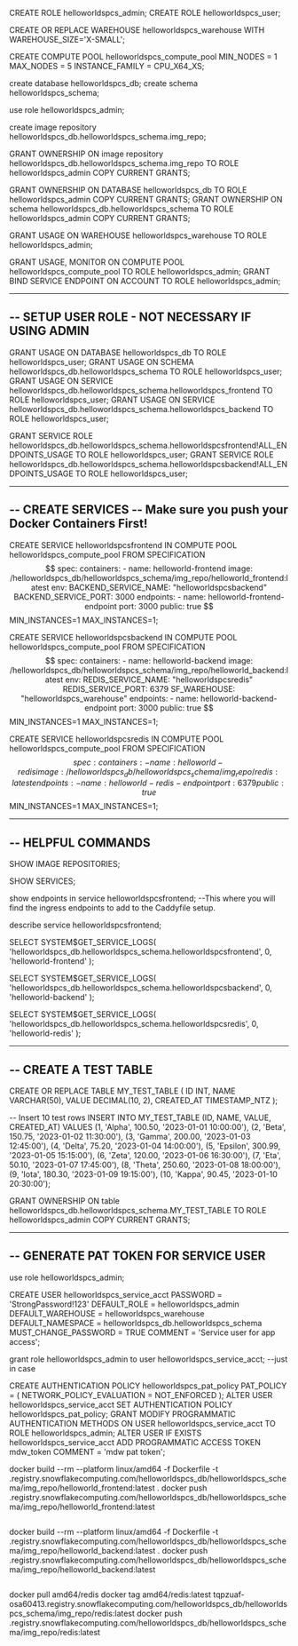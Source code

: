 
CREATE ROLE helloworldspcs_admin;
CREATE ROLE helloworldspcs_user;

CREATE OR REPLACE WAREHOUSE helloworldspcs_warehouse WITH WAREHOUSE_SIZE='X-SMALL';

CREATE COMPUTE POOL helloworldspcs_compute_pool
  MIN_NODES = 1
  MAX_NODES = 5
  INSTANCE_FAMILY = CPU_X64_XS;

create database helloworldspcs_db;
create schema helloworldspcs_schema;

use role helloworldspcs_admin;

create image repository helloworldspcs_db.helloworldspcs_schema.img_repo;

GRANT OWNERSHIP ON image repository helloworldspcs_db.helloworldspcs_schema.img_repo TO ROLE helloworldspcs_admin COPY CURRENT GRANTS;

GRANT OWNERSHIP ON DATABASE helloworldspcs_db TO ROLE helloworldspcs_admin COPY CURRENT GRANTS;
GRANT OWNERSHIP ON schema helloworldspcs_db.helloworldspcs_schema TO ROLE helloworldspcs_admin COPY CURRENT GRANTS;

GRANT USAGE ON WAREHOUSE helloworldspcs_warehouse TO ROLE helloworldspcs_admin;

GRANT USAGE, MONITOR ON COMPUTE POOL helloworldspcs_compute_pool TO ROLE helloworldspcs_admin;
GRANT BIND SERVICE ENDPOINT ON ACCOUNT TO ROLE helloworldspcs_admin;

--------------------------------------
-- SETUP USER ROLE - NOT NECESSARY IF USING ADMIN
--------------------------------------

GRANT USAGE ON DATABASE helloworldspcs_db TO ROLE helloworldspcs_user;
GRANT USAGE ON SCHEMA helloworldspcs_db.helloworldspcs_schema TO ROLE helloworldspcs_user;
GRANT USAGE ON SERVICE helloworldspcs_db.helloworldspcs_schema.helloworldspcs_frontend TO ROLE helloworldspcs_user;
GRANT USAGE ON SERVICE helloworldspcs_db.helloworldspcs_schema.helloworldspcs_backend TO ROLE helloworldspcs_user;

GRANT SERVICE ROLE helloworldspcs_db.helloworldspcs_schema.helloworldspcsfrontend!ALL_ENDPOINTS_USAGE TO ROLE helloworldspcs_user;
GRANT SERVICE ROLE helloworldspcs_db.helloworldspcs_schema.helloworldspcsbackend!ALL_ENDPOINTS_USAGE TO ROLE helloworldspcs_user;

--------------------------------------
-- CREATE SERVICES -- Make sure you push your Docker Containers First! 
--------------------------------------

CREATE SERVICE helloworldspcsfrontend
  IN COMPUTE POOL helloworldspcs_compute_pool
  FROM SPECIFICATION $$
    spec:
      containers:
      - name: helloworld-frontend
        image: /helloworldspcs_db/helloworldspcs_schema/img_repo/helloworld_frontend:latest
        env:
          BACKEND_SERVICE_NAME: "helloworldspcsbackend"
          BACKEND_SERVICE_PORT: 3000
      endpoints:
      - name: helloworld-frontend-endpoint
        port: 3000
        public: true
      $$
   MIN_INSTANCES=1
   MAX_INSTANCES=1;

  

CREATE SERVICE helloworldspcsbackend
  IN COMPUTE POOL helloworldspcs_compute_pool
  FROM SPECIFICATION $$
    spec:
      containers:
      - name: helloworld-backend
        image: /helloworldspcs_db/helloworldspcs_schema/img_repo/helloworld_backend:latest
        env:
          REDIS_SERVICE_NAME: "helloworldspcsredis"
          REDIS_SERVICE_PORT: 6379
          SF_WAREHOUSE: "helloworldspcs_warehouse"
      endpoints:
      - name: helloworld-backend-endpoint
        port: 3000
        public: true
      $$
   MIN_INSTANCES=1
   MAX_INSTANCES=1;

CREATE SERVICE helloworldspcsredis
  IN COMPUTE POOL helloworldspcs_compute_pool
  FROM SPECIFICATION $$
    spec:
      containers:
      - name: helloworld-redis
        image: /helloworldspcs_db/helloworldspcs_schema/img_repo/redis:latest
      endpoints:
      - name: helloworld-redis-endpoint
        port: 6379
        public: true
      $$
   MIN_INSTANCES=1
   MAX_INSTANCES=1;

--------------------------------------
-- HELPFUL COMMANDS
--------------------------------------

SHOW IMAGE REPOSITORIES;

SHOW SERVICES;

show endpoints in service helloworldspcsfrontend;
--This where you will find the ingress endpoints to add to the Caddyfile setup. 

describe service helloworldspcsfrontend;

SELECT SYSTEM$GET_SERVICE_LOGS(
    'helloworldspcs_db.helloworldspcs_schema.helloworldspcsfrontend',
    0,
    'helloworld-frontend'
);

SELECT SYSTEM$GET_SERVICE_LOGS(
    'helloworldspcs_db.helloworldspcs_schema.helloworldspcsbackend',
    0,
    'helloworld-backend'
);

SELECT SYSTEM$GET_SERVICE_LOGS(
    'helloworldspcs_db.helloworldspcs_schema.helloworldspcsredis',
    0,
    'helloworld-redis'
);

--------------------------------------
-- CREATE A TEST TABLE
--------------------------------------

CREATE OR REPLACE TABLE MY_TEST_TABLE (
    ID INT,
    NAME VARCHAR(50),
    VALUE DECIMAL(10, 2),
    CREATED_AT TIMESTAMP_NTZ
);

-- Insert 10 test rows
INSERT INTO MY_TEST_TABLE (ID, NAME, VALUE, CREATED_AT) VALUES
    (1, 'Alpha', 100.50, '2023-01-01 10:00:00'),
    (2, 'Beta', 150.75, '2023-01-02 11:30:00'),
    (3, 'Gamma', 200.00, '2023-01-03 12:45:00'),
    (4, 'Delta', 75.20, '2023-01-04 14:00:00'),
    (5, 'Epsilon', 300.99, '2023-01-05 15:15:00'),
    (6, 'Zeta', 120.00, '2023-01-06 16:30:00'),
    (7, 'Eta', 50.10, '2023-01-07 17:45:00'),
    (8, 'Theta', 250.60, '2023-01-08 18:00:00'),
    (9, 'Iota', 180.30, '2023-01-09 19:15:00'),
    (10, 'Kappa', 90.45, '2023-01-10 20:30:00');

GRANT OWNERSHIP ON table helloworldspcs_db.helloworldspcs_schema.MY_TEST_TABLE TO ROLE helloworldspcs_admin COPY CURRENT GRANTS;

--------------------------------------
-- GENERATE PAT TOKEN FOR SERVICE USER
--------------------------------------

use role helloworldspcs_admin;

CREATE USER helloworldspcs_service_acct
  PASSWORD = 'StrongPassword!123'
  DEFAULT_ROLE = helloworldspcs_admin
  DEFAULT_WAREHOUSE = helloworldspcs_warehouse
  DEFAULT_NAMESPACE = helloworldspcs_db.helloworldspcs_schema
  MUST_CHANGE_PASSWORD = TRUE
  COMMENT = 'Service user for app access';

grant role helloworldspcs_admin to user helloworldspcs_service_acct; --just in case

CREATE AUTHENTICATION POLICY helloworldspcs_pat_policy
 PAT_POLICY = (
    NETWORK_POLICY_EVALUATION = NOT_ENFORCED
);
ALTER USER helloworldspcs_service_acct SET AUTHENTICATION POLICY helloworldspcs_pat_policy;
GRANT MODIFY PROGRAMMATIC AUTHENTICATION METHODS ON USER helloworldspcs_service_acct
TO ROLE helloworldspcs_admin;
ALTER USER IF EXISTS helloworldspcs_service_acct ADD PROGRAMMATIC ACCESS TOKEN mdw_token
COMMENT = 'mdw pat token';




docker build --rm --platform linux/amd64 -f Dockerfile -t <account id>.registry.snowflakecomputing.com/helloworldspcs_db/helloworldspcs_schema/img_repo/helloworld_frontend:latest .
docker push <account id>.registry.snowflakecomputing.com/helloworldspcs_db/helloworldspcs_schema/img_repo/helloworld_frontend:latest
```

```
docker build --rm --platform linux/amd64 -f Dockerfile -t <account id>.registry.snowflakecomputing.com/helloworldspcs_db/helloworldspcs_schema/img_repo/helloworld_backend:latest .
docker push <account id>.registry.snowflakecomputing.com/helloworldspcs_db/helloworldspcs_schema/img_repo/helloworld_backend:latest
```

```
docker pull amd64/redis
docker tag amd64/redis:latest tqpzuaf-osa60413.registry.snowflakecomputing.com/helloworldspcs_db/helloworldspcs_schema/img_repo/redis:latest
docker push <account id>.registry.snowflakecomputing.com/helloworldspcs_db/helloworldspcs_schema/img_repo/redis:latest
```
